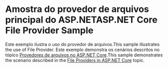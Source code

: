 # <a name="aspnet-core-file-provider-sample"></a><span data-ttu-id="37c4a-101">Amostra do provedor de arquivos principal do ASP.NET</span><span class="sxs-lookup"><span data-stu-id="37c4a-101">ASP.NET Core File Provider Sample</span></span>

<span data-ttu-id="37c4a-102">Este exemplo ilustra o uso do provedor de arquivos.</span><span class="sxs-lookup"><span data-stu-id="37c4a-102">This sample illustrates the use of File Provider.</span></span> <span data-ttu-id="37c4a-103">Este exemplo demonstra os cenários descritos no tópico [Provedores de arquivos no ASP.NET Core](https://docs.microsoft.com/aspnet/core/fundamentals/file-providers).</span><span class="sxs-lookup"><span data-stu-id="37c4a-103">This sample demonstrates the scenario described in the [File Providers in ASP.NET Core](https://docs.microsoft.com/aspnet/core/fundamentals/file-providers) topic.</span></span>

